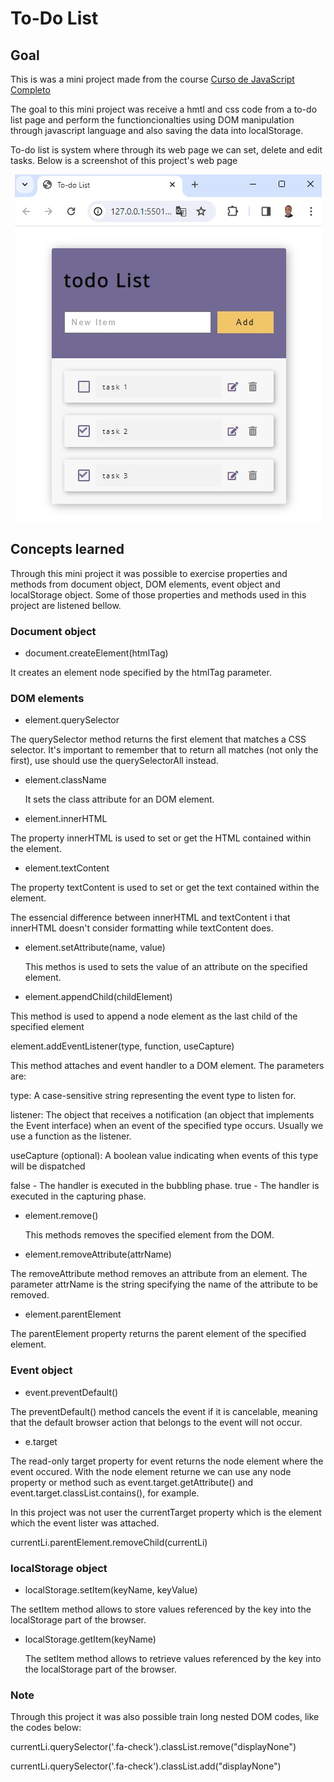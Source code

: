 # To-Do List


## Goal

This is was a mini project made from the course [Curso de JavaScript Completo](https://www.udemy.com/course/javascript-completo-2018-do-iniciante-ao-mestre/?couponCode=GENAISALE24)

The goal to this mini project was receive a hmtl and css code from a to-do list page and perform the functioncionalties using DOM manipulation through javascript language and also saving the data into localStorage. 

To-do list is system where through its web page we can set, delete and edit tasks. Below is a screenshot of this project's web page

<p align="center">
<img src="./images/to-do-list.jpg">
</p>

## Concepts learned

Through this mini project it was possible to exercise properties and methods from document object, DOM elements, event object and localStorage object. Some of those properties and methods used in this project are listened bellow. 

### Document object

- document.createElement(htmlTag)

It creates an element node specified by the htmlTag parameter. 

### DOM elements

-  element.querySelector

The querySelector method returns the first element that matches a CSS selector. It's important to remember that to return all matches (not only the first), use should use the querySelectorAll instead.

- element.className

  It sets the class attribute for an DOM element.

 - element.innerHTML 

The property innerHTML is used to set or get the HTML contained within the element. 

- element.textContent

The property textContent is used to set or get the text contained within the element. 

The essencial difference between innerHTML and textContent i that innerHTML doesn't consider formatting while textContent does. 

 - element.setAttribute(name, value)

   This methos is used to sets the value of an attribute on the specified element.
  
- element.appendChild(childElement)

This method is used to append a node element as the last child of the specified element

element.addEventListener(type, function, useCapture)

This method attaches and event handler to a DOM element. The parameters are: 

type: A case-sensitive string representing the event type to listen for.

listener: The object that receives a notification (an object that implements the Event interface) when an event of the specified type occurs. Usually we use a function as the listener.

useCapture (optional): A boolean value indicating when events of this type will be dispatched 

false - The handler is executed in the bubbling phase.
true - The handler is executed in the capturing phase.

- element.remove()

   This methods removes the specified element from the DOM.

- element.removeAttribute(attrName)

The removeAttribute method removes an attribute from an element. The parameter attrName is the string specifying the name of the attribute to be removed.

- element.parentElement

The parentElement property returns the parent element of the specified element.

### Event object 

- event.preventDefault()

The preventDefault() method cancels the event if it is cancelable, meaning that the default browser action that belongs to the event will not occur.


 - e.target

The read-only target property for event returns the node element where the event occured. With the node element returne we can use any node property or method such as event.target.getAttribute() and event.target.classList.contains(), for example. 

In this project was not user the currentTarget property which is the element which the event lister was attached.  


currentLi.parentElement.removeChild(currentLi)


### localStorage object

- localStorage.setItem(keyName, keyValue)

The setItem method allows to store values referenced by the key into the localStorage part of the browser. 

- localStorage.getItem(keyName)

  The setItem method allows to retrieve values referenced by the key into the localStorage part of the browser. 


### Note

Through this project it was also possible train long nested DOM codes, like the codes below:

 currentLi.querySelector('.fa-check').classList.remove("displayNone")

 currentLi.querySelector('.fa-check').classList.add("displayNone")


